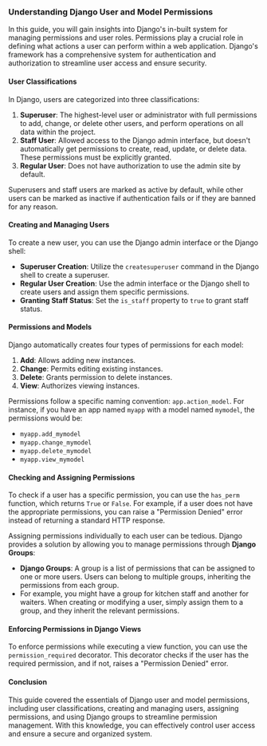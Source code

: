 ### Understanding Django User and Model Permissions

In this guide, you will gain insights into Django's in-built system for managing permissions and user roles. Permissions play a crucial role in defining what actions a user can perform within a web application. Django's framework has a comprehensive system for authentication and authorization to streamline user access and ensure security.

#### User Classifications
In Django, users are categorized into three classifications:
1. **Superuser**: The highest-level user or administrator with full permissions to add, change, or delete other users, and perform operations on all data within the project.
2. **Staff User**: Allowed access to the Django admin interface, but doesn't automatically get permissions to create, read, update, or delete data. These permissions must be explicitly granted.
3. **Regular User**: Does not have authorization to use the admin site by default.

Superusers and staff users are marked as active by default, while other users can be marked as inactive if authentication fails or if they are banned for any reason.

#### Creating and Managing Users
To create a new user, you can use the Django admin interface or the Django shell:
- **Superuser Creation**: Utilize the `createsuperuser` command in the Django shell to create a superuser.
- **Regular User Creation**: Use the admin interface or the Django shell to create users and assign them specific permissions.
- **Granting Staff Status**: Set the `is_staff` property to `true` to grant staff status.

#### Permissions and Models
Django automatically creates four types of permissions for each model:
1. **Add**: Allows adding new instances.
2. **Change**: Permits editing existing instances.
3. **Delete**: Grants permission to delete instances.
4. **View**: Authorizes viewing instances.

Permissions follow a specific naming convention: `app.action_model`. For instance, if you have an app named `myapp` with a model named `mymodel`, the permissions would be:
- `myapp.add_mymodel`
- `myapp.change_mymodel`
- `myapp.delete_mymodel`
- `myapp.view_mymodel`

#### Checking and Assigning Permissions
To check if a user has a specific permission, you can use the `has_perm` function, which returns `True` or `False`. For example, if a user does not have the appropriate permissions, you can raise a "Permission Denied" error instead of returning a standard HTTP response.

Assigning permissions individually to each user can be tedious. Django provides a solution by allowing you to manage permissions through **Django Groups**:
- **Django Groups**: A group is a list of permissions that can be assigned to one or more users. Users can belong to multiple groups, inheriting the permissions from each group.
- For example, you might have a group for kitchen staff and another for waiters. When creating or modifying a user, simply assign them to a group, and they inherit the relevant permissions.

#### Enforcing Permissions in Django Views
To enforce permissions while executing a view function, you can use the `permission_required` decorator. This decorator checks if the user has the required permission, and if not, raises a "Permission Denied" error.

#### Conclusion
This guide covered the essentials of Django user and model permissions, including user classifications, creating and managing users, assigning permissions, and using Django groups to streamline permission management. With this knowledge, you can effectively control user access and ensure a secure and organized system.